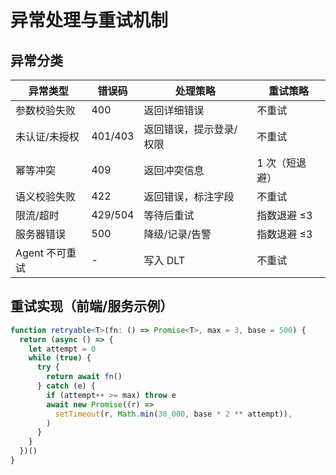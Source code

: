 # 异常处理与重试机制

## 异常分类

| 异常类型       | 错误码  | 处理策略                | 重试策略       |
| -------------- | ------- | ----------------------- | -------------- |
| 参数校验失败   | 400     | 返回详细错误            | 不重试         |
| 未认证/未授权  | 401/403 | 返回错误，提示登录/权限 | 不重试         |
| 幂等冲突       | 409     | 返回冲突信息            | 1 次（短退避） |
| 语义校验失败   | 422     | 返回错误，标注字段      | 不重试         |
| 限流/超时      | 429/504 | 等待后重试              | 指数退避 ≤3    |
| 服务器错误     | 500     | 降级/记录/告警          | 指数退避 ≤3    |
| Agent 不可重试 | -       | 写入 DLT                | 不重试         |

## 重试实现（前端/服务示例）

```typescript
function retryable<T>(fn: () => Promise<T>, max = 3, base = 500) {
  return (async () => {
    let attempt = 0
    while (true) {
      try {
        return await fn()
      } catch (e) {
        if (attempt++ >= max) throw e
        await new Promise((r) =>
          setTimeout(r, Math.min(30_000, base * 2 ** attempt)),
        )
      }
    }
  })()
}
```